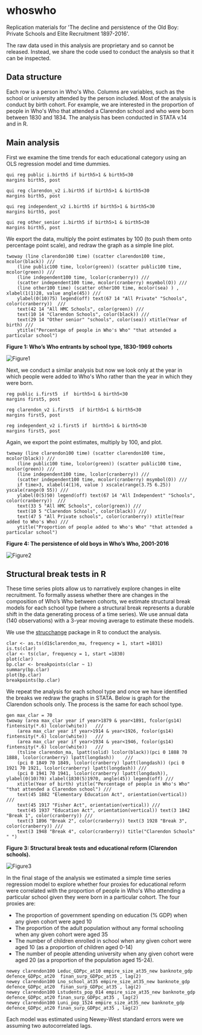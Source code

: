 # whoswho

Replication materials for 'The decline and persistence of the Old Boy: Private Schools and Elite Recruitment 1897-2016'.

The raw data used in this analysis are proprietary and so cannot be released. Instead, we share the code used to conduct the analysis so that it can be inspected. 

## Data structure

Each row is a person in Who's Who. Columns are variables, such as the school or university attended by the person included. Most of the analysis is conduct by birth cohort. For example, we are interested in the proportion of people in Who's Who that attended a Clarendon school and who were born between 1830 and 1834. The analysis has been conducted in STATA v.14 and in R. 

## Main analysis

First we examine the time trends for each educational category using an OLS regression model and time dummies.


```
qui reg public i.birth5 if birth5>1 & birth5<30
margins birth5, post

qui reg clarendon_v2 i.birth5 if birth5>1 & birth5<30
margins birth5, post
	
qui reg independent_v2 i.birth5 if birth5>1 & birth5<30
margins birth5, post
		
qui reg other_senior i.birth5 if birth5>1 & birth5<30
margins birth5, post
```


We export the data, multiply the point estimates by 100 (to push them onto percentage point scale), and redraw the graph as a simple line plot. 

```
twoway (line clarendon100 time) (scatter clarendon100 time, mcolor(black)) ///
	(line public100 time, lcolor(green)) (scatter public100 time, mcolor(green)) ///
	(line independent100 time, lcolor(cranberry)) ///
  	(scatter independent100 time, mcolor(cranberry) msymbol(O)) ///
	(line other100 time) (scatter other100 time, mcolor(sea) ) , xlabel(1(1)28, value angle(45)) ///
	ylabel(0(10)75) legend(off) text(67 14 "All Private" "Schools", color(cranberry))  ///
	text(42 14 "All HMC Schools", color(green)) ///
	text(10 14 "Clarendon Schools", color(black)) ///
	text(29 14 "Other senior" "schools", color(sea)) xtitle(Year of birth) ///
	ytitle("Percentage of people in Who's Who" "that attended a particular school") 
```



**Figure 1: Who’s Who entrants by school type, 1830-1969 cohorts**

![Figure1](./schools_over_time_fig1.png)


Next, we conduct a similar analysis but now we look only at the year in which people were added to Who's Who rather than the year in which they were born.


```
reg public i.first5  if  birth5>1 & birth5<30
margins first5, post

reg clarendon_v2 i.first5  if birth5>1 & birth5<30
margins first5, post

reg independent_v2 i.first5 if  birth5>1 & birth5<30
margins first5, post
```

Again, we export the point estimates, multiply by 100, and plot. 

```
twoway (line clarendon100 time) (scatter clarendon100 time, mcolor(black)) ///
	(line public100 time, lcolor(green)) (scatter public100 time, mcolor(green)) ///
	(line independent100 time, lcolor(cranberry)) ///
	(scatter independent100 time, mcolor(cranberry) msymbol(O)) ///
	if time>3, xlabel(4(1)6, value ) xscale(range(3.75 6.25)) yscale(range(0 55)) ///
	ylabel(0(5)50) legend(off) text(67 14 "All Independent" "Schools", color(cranberry))  ///
	text(33 5 "All HMC Schools", color(green)) ///
	text(10 5 "Clarendon Schools", color(black)) ///
	text(47 5 "All Private schools", color(cranberry)) xtitle(Year added to Who's Who) ///
	ytitle("Proportion of people added to Who's Who" "that attended a particular school") 

```

**Figure 4: The persistence of old boys in Who’s Who, 2001-2016** 


![Figure2](./schools_recent_fig2.png)

## Structural break tests in R

These time series plots allow us to narratively explore changes in elite recruitment. To formally assess whether there are changes in the composition of Who’s Who between cohorts, we estimate structural break models for each school type (where a structural break represents a durable shift in the data generating process of a time series). We use annual data (140 observations) with a 3-year moving average to estimate these models. 

We use the [strucchange](https://cran.r-project.org/web/packages/strucchange/strucchange.pdf) package in R to conduct the analysis. 

```
clar <- as.ts(d1$clarendon_ma, frequency = 1, start =1831)
is.ts(clar)
clar <- ts(clar, frequency = 1, start =1830)
plot(clar)
bp.clar <- breakpoints(clar ~ 1)
summary(bp.clar)
plot(bp.clar)
breakpoints(bp.clar)
```

We repeat the analysis for each school type and once we have identified the breaks we redraw the graphs in STATA. Below is graph for the Clarendon schools only. The process is the same for each school type. 

```
gen max_clar = 70	
twoway (area max_clar year if year>1879 & year<1891, fcolor(gs14) fintensity(*.6) lcolor(white))   ///
	(area max_clar year if year>1914 & year<1926, fcolor(gs14) fintensity(*.6) lcolor(white))   ///
	(area max_clar year if year>1934 & year<1946, fcolor(gs14) fintensity(*.6) lcolor(white))   ///
	(tsline clarendon_ma, lpatt(solid) lcolor(black))(pci 0 1888 70 1888, lcolor(cranberry) lpatt(longdash))	///
	(pci 0 1849 70 1849, lcolor(cranberry) lpatt(longdash)) (pci 0 1921 70 1921, lcolor(cranberry) lpatt(longdash)) ///
	(pci 0 1941 70 1941, lcolor(cranberry) lpatt(longdash)), ylabel(0(10)70) xlabel(1830(5)1970, angle(45)) legend(off) ///
	xtitle(Year of birth) ytitle("Percentage of people in Who's Who" "that attended a Clarendon school") ///
	text(45 1882 "Elementary Education Act", orientation(vertical)) ///
	text(45 1917 "Fisher Act", orientation(vertical)) ///
	text(45 1937 "Education Act", orientation(vertical)) text(3 1842 "Break 1", color(cranberry)) ///	
	text(3 1896 "Break 2", color(cranberry)) text(3 1928 "Break 3", color(cranberry)) ///
	text(3 1948 "Break 4", color(cranberry)) title("Clarendon Schools" " ") 

```





**Figure 3: Structural break tests and educational reform (Clarendon schools).**


![Figure3](./clarendon_break.png)


In the final stage of the analysis we estimated a simple time series regression model to explore whether four proxies for educational reform were correlated with the proportion of people in Who's Who attending a particular school given they were born in a particular cohort. The four proxies are:
* The proportion of government spending on education (% GDP) when any given cohort were aged 10
* The proportion of the adult population without any formal schooling when any given cohort were aged 35
* The number of children enrolled in school when any given cohort were aged 10 (as a proportion of children aged 0-14)
* The number of people attending university when any given cohort were aged 20 (as a proportion of the population aged 15-24).

```
newey clarendon100 Leduc_GDPpc_at10 empire_size_at35_new banknote_gdp defence_GDPpc_at20  finan_surp_GDPpc_at35 , lag(2) 
newey clarendon100 Lno_school_at35 empire_size_at35_new banknote_gdp defence_GDPpc_at20  finan_surp_GDPpc_at35 , lag(2) 
newey clarendon100 Lstudents_pop_014 empire_size_at35_new banknote_gdp defence_GDPpc_at20 finan_surp_GDPpc_at35 , lag(2)
newey clarendon100 Luni_pop_1524 empire_size_at35_new banknote_gdp defence_GDPpc_at20 finan_surp_GDPpc_at35 , lag(2)
```

Each model was estimated using Newey-West standard errors were we assuming two autocorrelated lags.
